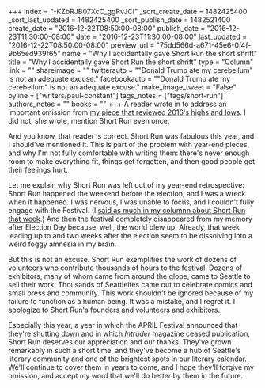 +++
index = "-KZbRJB07XcC_ggPvJCI"
_sort_create_date = 1482425400
_sort_last_updated = 1482425400
_sort_publish_date = 1482521400
create_date = "2016-12-22T08:50:00-08:00"
publish_date = "2016-12-23T11:30:00-08:00"
date = "2016-12-23T11:30:00-08:00"
last_updated = "2016-12-22T08:50:00-08:00"
preview_url = "75dd566d-a671-45e6-0f4f-9b65ed939f65"
name = "Why I accidentally gave Short Run the short shrift"
title = "Why I accidentally gave Short Run the short shrift"
type = "Column"
link = ""
shareimage = ""
twitterauto = "\"Donald Trump ate my cerebellum\" is not an adequate excuse."
facebookauto = "\"Donald Trump ate my cerebellum\" is not an adequate excuse."
make_image_tweet = "False"
byline = ["writers/paul-constant"]
tags_notes = ["tags/short-run"]
authors_notes = ""
books = ""
+++
A reader wrote in to address an important omission from [my piece that reviewed 2016's highs and lows](http://www.seattlereviewofbooks.com/notes/2016/12/21/what-you-need-to-do-for-literary-seattle-in-2017/). I did not, she wrote, mention Short Run even once.

And you know, that reader is correct. Short Run was fabulous this year, and I should've mentioned it. This is part of the problem with year-end pieces, and why I'm not fully comfortable with writing them: there's never enough room to make everything fit, things get forgotten, and then good people get their feelings hurt.

Let me explain why Short Run was left out of my year-end retrospective: Short Run happened the weekend before the election, and I was a wreck when it happened. I was nervous, I was unable to focus, and I couldn't fully engage with the Festival. (I [said as much in my columnn about Short Run that week](http://www.seattlereviewofbooks.com/notes/2016/11/10/thursday-comics-hangover-the-best-of-short-run-2016/).) And then the festival completely disappeared from my memory after Election Day because, well, the world blew up. Already, that week leading up to and two weeks after the election seem to be dissolving into a weird foggy amnesia in my brain.

But this is not an excuse. Short Run exemplifies the work of dozens of volunteers who contribute thousands of hours to the festival. Dozens of exhibitors, many of whom came from around the globe, came to Seattle to sell their work. Thousands of Seattleites came out to celebrate comics and small press and community. This work shouldn't be ignored because of my failure to function as a human being. It was a mistake, and I regret it. I apologize to Short Run's founders and volunteers and exhibitors.

Especially this year, a year in which the APRIL Festival announced that they're shutting down and in which *Intruder* magazine ceased publication, Short Run deserves our appreciation and our thanks. They've grown remarkably in such a short time, and they've become a hub of Seattle's literary community and one of the brightest spots in our literary calendar. We'll continue to cover them in years to come, and I hope they'll forgive my omission, and accept my word that we'll do better by them in the future.